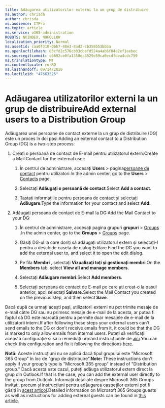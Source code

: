 ```yaml
---
title: Adăugarea utilizatorilor externi la un grup de distribuire
ms.author: chrisda
author: chrisda
ms.audience: ITPro
ms.topic: article
ms.service: o365-administration
ROBOTS: NOINDEX, NOFOLLOW
localization_priority: Normal
ms.assetid: caa0f310-0bb7-48e3-8ad2-cb358b53bbba
ms.openlocfilehash: 03cfd2c576cb03cbefd524a4ab6f04e2ef1eebec
ms.sourcegitcommit: c6692ce0fa1358ec3529e59ca0ecdfdea4cdc759
ms.translationtype: MT
ms.contentlocale: ro-RO
ms.lasthandoff: 09/14/2020
ms.locfileid: "47663525"
---
```

# <a name="add-external-users-to-a-distribution-group"></a><span data-ttu-id="826c8-102">Adăugarea utilizatorilor externi la un grup de distribuire</span><span class="sxs-lookup"><span data-stu-id="826c8-102">Add external users to a Distribution Group</span></span>

<span data-ttu-id="826c8-103">Adăugarea unei persoane de contact externe la un grup de distribuire (DG) este un proces în doi pași:</span><span class="sxs-lookup"><span data-stu-id="826c8-103">Adding an external contact to a Distribution Group (DG) is a two-step process:</span></span>
  
1. <span data-ttu-id="826c8-104">Creați o persoană de contact de E-mail pentru utilizatorul extern:</span><span class="sxs-lookup"><span data-stu-id="826c8-104">Create a Mail Contact for the external user:</span></span>
    
    1. <span data-ttu-id="826c8-105">În centrul de administrare, accesați **Users**  >  pagina[persoane de contact](https://admin.microsoft.com/adminportal/home#/Contact) pentru utilizatori.</span><span class="sxs-lookup"><span data-stu-id="826c8-105">In the admin center, go to the **Users** > [Contacts](https://admin.microsoft.com/adminportal/home#/Contact) page.</span></span> 
    
    2. <span data-ttu-id="826c8-106">Selectați **Adăugați o persoană de contact**.</span><span class="sxs-lookup"><span data-stu-id="826c8-106">Select **Add a contact**.</span></span>
    
    3. <span data-ttu-id="826c8-107">Tastați informațiile pentru persoana de contact și selectați **Adăugare**.</span><span class="sxs-lookup"><span data-stu-id="826c8-107">Type the information for your contact and select **Add**.</span></span>
    
2. <span data-ttu-id="826c8-108">Adăugați persoana de contact de E-mail la DG:</span><span class="sxs-lookup"><span data-stu-id="826c8-108">Add the Mail Contact to your DG:</span></span>
    
    1. <span data-ttu-id="826c8-109">În centrul de administrare, accesați pagina grupuri **grupuri**  >  [Groups](https://admin.microsoft.com/adminportal/home#/groups) .</span><span class="sxs-lookup"><span data-stu-id="826c8-109">In the admin center, go to the **Groups** > [Groups](https://admin.microsoft.com/adminportal/home#/groups) page.</span></span> 
    
    2. <span data-ttu-id="826c8-110">Găsiți DG-ul la care doriți să adăugați utilizatorul extern și selectați-l pentru a deschide caseta de dialog Editare.</span><span class="sxs-lookup"><span data-stu-id="826c8-110">Find the DG you want to add the external user to, and select it to open the edit dialog.</span></span>
    
    3. <span data-ttu-id="826c8-111">Pe fila **Membri** , selectați **Vizualizați toți și gestionați membri**.</span><span class="sxs-lookup"><span data-stu-id="826c8-111">On the **Members** tab, select **View all and manage members**.</span></span> 
    
    4. <span data-ttu-id="826c8-112">Selectați **Adăugare membri**.</span><span class="sxs-lookup"><span data-stu-id="826c8-112">Select **Add members**.</span></span>
    
    5. <span data-ttu-id="826c8-113">Selectați persoana de contact de E-mail pe care ați creat-o la pasul anterior, apoi selectați **Salvare**.</span><span class="sxs-lookup"><span data-stu-id="826c8-113">Select the Mail Contact you created on the previous step, and then select **Save**.</span></span>
    
<span data-ttu-id="826c8-114">Dacă după ce urmați acești pași, utilizatorii externi nu pot trimite mesaje de e-mail către DG sau nu primesc mesaje de e-mail de la acesta, ar putea fi faptul că DG este marcată pentru a permite doar mesajele de e-mail de la utilizatorii interni.</span><span class="sxs-lookup"><span data-stu-id="826c8-114">If after following these steps your external users can't send emails to the DG or don't receive emails from it, it could be that the DG is marked to only allow emails from internal users.</span></span> <span data-ttu-id="826c8-115">Puteți să verificați această configurație și să o remediați urmând instrucțiunile de [aici](https://docs.microsoft.com/exchange/mail-flow-best-practices/non-delivery-reports-in-exchange-online/fix-error-code-5-7-133-in-exchange-online).</span><span class="sxs-lookup"><span data-stu-id="826c8-115">You can check this configuration and fix it following the directions [here](https://docs.microsoft.com/exchange/mail-flow-best-practices/non-delivery-reports-in-exchange-online/fix-error-code-5-7-133-in-exchange-online).</span></span>
  
 <span data-ttu-id="826c8-116">**Notă:** Aceste instrucțiuni nu se aplică dacă tipul grupului este "Microsoft 365 Group" în loc de "grup de distribuire".</span><span class="sxs-lookup"><span data-stu-id="826c8-116">**Note:** These instructions don't apply if your group's type is "Microsoft 365 group" instead of "Distribution group."</span></span> <span data-ttu-id="826c8-117">Dacă acesta este cazul, puteți adăuga utilizatorul extern direct la grup din Outlook.</span><span class="sxs-lookup"><span data-stu-id="826c8-117">If that is the case, you can add the external user directly to the group from Outlook.</span></span> <span data-ttu-id="826c8-118">Informații detaliate despre Microsoft 365 Groups invitati, precum și instrucțiuni pentru adăugarea oaspeților externi pot fi găsiți în [acest articol](https://support.office.com/article/Guest-access-in-Office-365-Groups-bfc7a840-868f-4fd6-a390-f347bf51aff6.aspx).</span><span class="sxs-lookup"><span data-stu-id="826c8-118">Detailed information on Microsoft 365 Groups guests as well as instructions for adding external guests can be found in [this article](https://support.office.com/article/Guest-access-in-Office-365-Groups-bfc7a840-868f-4fd6-a390-f347bf51aff6.aspx).</span></span>
  